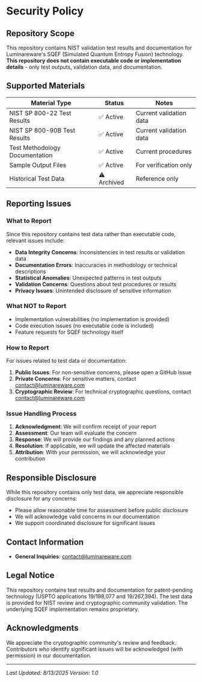 # Security Policy

## Repository Scope

This repository contains NIST validation test results and documentation for Luminareware's SQEF (Simulated Quantum Entropy Fusion) technology. **This repository does not contain executable code or implementation details** - only test outputs, validation data, and documentation.

## Supported Materials

| Material Type | Status | Notes |
| --- | --- | --- |
| NIST SP 800-22 Test Results | ✅ Active | Current validation data |
| NIST SP 800-90B Test Results | ✅ Active | Current validation data |
| Test Methodology Documentation | ✅ Active | Current procedures |
| Sample Output Files | ✅ Active | For verification only |
| Historical Test Data | ⚠️ Archived | Reference only |

## Reporting Issues

### What to Report

Since this repository contains test data rather than executable code, relevant issues include:

- **Data Integrity Concerns**: Inconsistencies in test results or validation data
- **Documentation Errors**: Inaccuracies in methodology or technical descriptions
- **Statistical Anomalies**: Unexpected patterns in test outputs
- **Validation Concerns**: Questions about test procedures or results
- **Privacy Issues**: Unintended disclosure of sensitive information

### What NOT to Report

- Implementation vulnerabilities (no implementation is provided)
- Code execution issues (no executable code is included)
- Feature requests for SQEF technology itself

### How to Report

For issues related to test data or documentation:

1. **Public Issues**: For non-sensitive concerns, please open a GitHub Issue
2. **Private Concerns**: For sensitive matters, contact contact@luminareware.com
3. **Cryptographic Review**: For technical cryptographic questions, contact contact@luminareware.com


### Issue Handling Process

1. **Acknowledgment**: We will confirm receipt of your report
2. **Assessment**: Our team will evaluate the concern
3. **Response**: We will provide our findings and any planned actions
4. **Resolution**: If applicable, we will update the affected materials
5. **Attribution**: With your permission, we will acknowledge your contribution

## Responsible Disclosure

While this repository contains only test data, we appreciate responsible disclosure for any concerns:

- Please allow reasonable time for assessment before public disclosure
- We will acknowledge valid concerns in our documentation
- We support coordinated disclosure for significant issues

## Contact Information

- **General Inquiries**: contact@luminareware.com

## Legal Notice

This repository contains test results and documentation for patent-pending technology (USPTO applications 19/198,077 and 19/267,394). The test data is provided for NIST review and cryptographic community validation. The underlying SQEF implementation remains proprietary.

## Acknowledgments

We appreciate the cryptographic community's review and feedback. Contributors who identify significant issues will be acknowledged (with permission) in our documentation.

---

*Last Updated: 8/13/2025*
*Version: 1.0*
